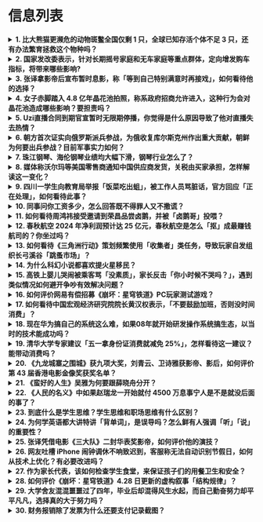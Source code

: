 # 信息列表

<details>
<summary><b>1. 比大熊猫更濒危的动物斑鳖全国仅剩 1 只，全球已知存活个体不足 3 只，还有办法繁育拯救这个物种吗？</b></summary>

- **地址**: [传送门](https://www.zhihu.com/question/1899555786608304656)
- **热度**: 951 万热度
- **摘抄**: 苏州上方山国家森林公园内，生活着全球极危物种——斑鳖。这只"世界上最孤独的动物"...

<img src="https://pic1.zhimg.com/80/v2-beb03f151a36b641e65b91d4e1e7f37e_720w.webp?source=1def8aca" alt="略缩图" width="200" />
</details>

<details>
<summary><b>2. 国家发改委表示，针对长期摇号家庭和无车家庭等重点群体，定向增发购车指标，将带来哪些影响?</b></summary>

- **地址**: [传送门](https://www.zhihu.com/question/1900144595288950612)
- **热度**: 428 万热度
- **摘抄**: 4月28日，国新办就稳就业稳经济推动高质量发展政策措施有关情况举行新闻发布会。 ...

<img src="https://picx.zhimg.com/80/v2-bbc158dc1f8fe6fe006f5cde3465c5f8_1440w.png" alt="略缩图" width="200" />
</details>

<details>
<summary><b>3. 张译拿影帝后宣布暂时息影，称「等到自己特别满意时再接戏」，如何看待他的选择？</b></summary>

- **地址**: [传送门](https://www.zhihu.com/question/1899932391042147948)
- **热度**: 347 万热度
- **摘抄**: 4月27日，第二十届中国电影华表奖颁奖活动在山东青岛举行，张译成为继刘佩琦、李雪...

<img src="https://picx.zhimg.com/80/v2-77565866e0ee50b6a85371c5a7e339c5_720w.png" alt="略缩图" width="200" />
</details>

<details>
<summary><b>4. 女子赤脚踏入 4.8 亿年晶花池拍照，称系政府招商允许进入，这种行为会对晶花池造成哪些影响？要担责吗？</b></summary>

- **地址**: [传送门](https://www.zhihu.com/question/1900119661791634118)
- **热度**: 314 万热度
- **摘抄**: 4月27日，贵州道真县一招商考察团队女子赤脚进入奥陶纪晶花池拍照，引发生态保护争...

<img src="https://picx.zhimg.com/80/v2-e2fac5fb8757f79bd44df1a6225a160a_720w.webp?source=1def8aca" alt="略缩图" width="200" />
</details>

<details>
<summary><b>5. Uzi直播合同到期官宣暂时无限期停播，你觉得是什么原因导致了他对直播失去热情？</b></summary>

- **地址**: [传送门](https://www.zhihu.com/question/1900132696203695632)
- **热度**: 185 万热度
- **摘抄**: 本问题投稿「游戏妙问」活动 活动详情及 Steam 充值卡兑换地址：https:...

<img src="https://pic3.zhimg.com/50/v2-4512a922268f7a578fd5eaac87b1b0fe_b.jpg" alt="略缩图" width="200" />
</details>

<details>
<summary><b>6. 朝方首次证实向俄罗斯派兵参战，为俄收复库尔斯克州作出重大贡献，朝鲜为何要出兵参战？目前军事实力如何？</b></summary>

- **地址**: [传送门](https://www.zhihu.com/question/1900129061226907110)
- **热度**: 182 万热度
- **摘抄**: 朝中社28日报道说，朝鲜武装力量部队参加了收复俄罗斯库尔斯克地区的作战并“胜利结...

<img src="https://picx.zhimg.com/80/v2-88b8bc11213a1e0538c442b6f774e651_1440w.jpg" alt="略缩图" width="200" />
</details>

<details>
<summary><b>7. 珠江钢琴、海伦钢琴业绩均大幅下滑，钢琴行业怎么了？</b></summary>

- **地址**: [传送门](https://www.zhihu.com/question/1900137990124168769)
- **热度**: 179 万热度
- **摘抄**: 在珠江钢琴的展馆里，一架架锃亮的钢琴静默伫立，它们曾见证这家老字号企业从广州城郊...

<img src="https://picx.zhimg.com/80/v2-069785eab24c424b409d6481d2781282_720w.webp?source=1def8aca" alt="略缩图" width="200" />
</details>

<details>
<summary><b>8. 媒体称沃尔玛等美国零售商通知中国供应商发货，关税由买家承担，怎样解读这一变化？</b></summary>

- **地址**: [传送门](https://www.zhihu.com/question/1899606299152487314)
- **热度**: 176 万热度
- **摘抄**: 近日，来自美国零售巨头的“恢复供货”通知，引发广泛关注。据香港《明报》4月26日...

<img src="https://picx.zhimg.com/80/v2-6d310b4425092118f5f2f839fbf92e15_1440w.jpg" alt="略缩图" width="200" />
</details>

<details>
<summary><b>9. 四川一学生向教育局举报「饭菜吃出蛆」，被工作人员骂脏话，官方回应「正在处理」，如何看待此事？</b></summary>

- **地址**: [传送门](https://www.zhihu.com/question/1899884965916799371)
- **热度**: 174 万热度
- **摘抄**: 针对网传我局工作人员接听值班电话辱骂举报人等情况，现将核查情况通报如下。 一、我...

<img src="https://picx.zhimg.com/80/v2-0e3a2416284f3b0d9f7d81983cce4801_1440w.webp?source=1def8aca" alt="略缩图" width="200" />
</details>

<details>
<summary><b>10. 同事问你工资多少，怎么回答既不得罪人又不撒谎？</b></summary>

- **地址**: [传送门](https://www.zhihu.com/question/1899126585363267922)
- **热度**: 173 万热度
- **摘抄**: 经验分享一下

<img src="https://picx.zhimg.com/80/v2-21187d19551d5c0b5c3aa934dbfa2944_1440w.webp?source=1def8aca" alt="略缩图" width="200" />
</details>

<details>
<summary><b>11. 如何看待周鸿祎接受邀请到荣昌品尝卤鹅，并被「卤鹅哥」投喂？</b></summary>

- **地址**: [传送门](https://www.zhihu.com/question/1899614241478154055)
- **热度**: 161 万热度
- **摘抄**: 近期，重庆荣昌卤鹅随着“卤鹅哥”走红全国。4月23日，“卤鹅哥”在上海车展投喂3...

<img src="https://picx.zhimg.com/80/v2-2d5c7d62217cca49e473988875706710_1440w.png" alt="略缩图" width="200" />
</details>

<details>
<summary><b>12. 春秋航空 2024 年净利润预计达 25 亿元，春秋航空是怎么「抠」成最赚钱航司的？你坐过吗？</b></summary>

- **地址**: [传送门](https://www.zhihu.com/question/1899781408924336528)
- **热度**: 149 万热度
- **摘抄**: 谁能想到，被网友戏称为航空界“蜜雪冰城”的春秋航空，竟成为2024年中国最赚钱的...

<img src="https://pic2.zhimg.com/50/v2-7c817df4e66e79f17c3ca7a32f1e40d3_b.jpg" alt="略缩图" width="200" />
</details>

<details>
<summary><b>13. 如何看待《三角洲行动》策划频繁使用「收集者」类任务，导致玩家自发组织长弓溪谷「跳蚤市场」？</b></summary>

- **地址**: [传送门](https://www.zhihu.com/question/1899819417447133270)
- **热度**: 119 万热度
- **摘抄**: 

<img src="https://pic2.zhimg.com/50/v2-06a5afbb0d769e78c64a65de761484c3_b.jpg" alt="略缩图" width="200" />
</details>

<details>
<summary><b>14. 为什么科幻小说都喜欢提火星移民？</b></summary>

- **地址**: [传送门](https://www.zhihu.com/question/1899405362777527105)
- **热度**: 109 万热度
- **摘抄**: 目前航天科技成果中，哪些是火星移民的有利证据。

<img src="https://pic1.zhimg.com/50/v2-07c7124b05e1475d0b66560ef8094314_b.jpg" alt="略缩图" width="200" />
</details>

<details>
<summary><b>15. 高铁上婴儿哭闹被乘客骂「没素质」，家长反击「你小时候不哭吗？」，遇到类似情况如何避开争吵有效解决问题？</b></summary>

- **地址**: [传送门](https://www.zhihu.com/question/1899247073322303732)
- **热度**: 104 万热度
- **摘抄**: 婴儿哭闹、熊孩子奔跑、家长放任不管，公共场合的“儿童噪音”屡屡引发冲突。有人支持...

<img src="https://pic1.zhimg.com/80/v2-6f7e89dd897b833c35093db908cc4318_1440w.png" alt="略缩图" width="200" />
</details>

<details>
<summary><b>16. 如何评价网易有偿招募《崩坏：星穹铁道》PC玩家测试游戏？</b></summary>

- **地址**: [传送门](https://www.zhihu.com/question/1899411190486106453)
- **热度**: 102 万热度
- **摘抄**: 本问题投稿「游戏妙问」活动 活动详情及 Steam 充值卡兑换地址： https...

<img src="https://pic3.zhimg.com/50/v2-b1509c1c77009de27032200b7f688304_b.jpg" alt="略缩图" width="200" />
</details>

<details>
<summary><b>17. 如何看待中国宏观经济研究院院长黄汉权表示，「不要鼓励加班，否则没时间消费」？</b></summary>

- **地址**: [传送门](https://www.zhihu.com/question/1899825409241093601)
- **热度**: 100 万热度
- **摘抄**: 中国宏观经济研究院院长黄汉权谈及促销费时强调，要围绕人的需求扩内需，挖掘和释放需...

<img src="https://picx.zhimg.com/50/v2-55b1bd9d6c571ab6987afb1cc0dcdccd_b.jpg" alt="略缩图" width="200" />
</details>

<details>
<summary><b>18. 现在华为搞自己的系统这么难，如果08年就开始研发操作系统搞生态，以当时的技术能成功吗？</b></summary>

- **地址**: [传送门](https://www.zhihu.com/question/1897499905087472862)
- **热度**: 83 万热度
- **摘抄**: 

<img src="https://pic1.zhimg.com/80/v2-0a836756116cdeaab4ba18e5da4016b7_1440w.png" alt="略缩图" width="200" />
</details>

<details>
<summary><b>19. 清华大学专家建议「五一拿身份证消费就减免 25%」，怎样看待这一建议？能带动消费吗？</b></summary>

- **地址**: [传送门](https://www.zhihu.com/question/1900191732659873155)
- **热度**: 83 万热度
- **摘抄**: 4月28日消息，五一小长假在即，有专家建议，只要拿身份证消费，就减免25%。 近...

<img src="https://picx.zhimg.com/80/v2-05ed558bc19c96c24e8c24b1491d7aca_1440w.webp?source=1def8aca" alt="略缩图" width="200" />
</details>

<details>
<summary><b>20. 《九龙城寨之围城》获九项大奖，刘青云、卫诗雅获影帝、影后，如何评价第 43 届香港电影金像奖获奖名单？</b></summary>

- **地址**: [传送门](https://www.zhihu.com/question/1899913200998244714)
- **热度**: 74 万热度
- **摘抄**: 获奖名单如下： 最佳影片：《九龙城寨之围城》 最佳导演： 郑保瑞《九龙城寨之围城...

<img src="https://pic1.zhimg.com/80/v2-107440f422c57722de8fea33b6942bf4_1440w.webp?source=1def8aca" alt="略缩图" width="200" />
</details>

<details>
<summary><b>21. 《蛮好的人生》吴雅为何要跟薛晓舟分开？</b></summary>

- **地址**: [传送门](https://www.zhihu.com/question/1898113003959853104)
- **热度**: 73 万热度
- **摘抄**: 

<img src="https://pica.zhimg.com/50/v2-ca3e8d133fc7c016cb1fbd0a0e2c4a44_b.jpg" alt="略缩图" width="200" />
</details>

<details>
<summary><b>22. 《人民的名义》中如果赵瑞龙一开始就付 4500 万息事宁人是不是就没后面的事了？</b></summary>

- **地址**: [传送门](https://www.zhihu.com/question/58848165)
- **热度**: 67 万热度
- **摘抄**: 都考虑送钱送股份给孙连城了，那如果一开始就再给4500万摆平大风厂的工人，那其实...

<img src="https://pic3.zhimg.com/80/v2-f24f32e2cb9104e8900ce68b3cf6d952_720w.webp" alt="略缩图" width="200" />
</details>

<details>
<summary><b>23. 到底什么是学生思维？学生思维和职场思维有什么区别？</b></summary>

- **地址**: [传送门](https://www.zhihu.com/question/659548641)
- **热度**: 61 万热度
- **摘抄**: 是靠味道，口感，还是其他的什么感觉呢？

<img src="https://pic3.zhimg.com/50/v2-ab5328dd85d2d591638a1a432929b17a_b.jpg" alt="略缩图" width="200" />
</details>

<details>
<summary><b>24. 为何学英语都大讲特讲「背单词」，是误导吗？怎么鲜有人强调「听」「说」的重要性？</b></summary>

- **地址**: [传送门](https://www.zhihu.com/question/1898710297293852999)
- **热度**: 59 万热度
- **摘抄**: 去书店看也是如此，各种玲琅满目“如何背单词”的书，从启蒙初学到托福雅思，似乎单词...

<img src="https://picx.zhimg.com/80/v2-7e542a12b84802809febbe7a8dfbbb54_720w.webp?source=1def8aca" alt="略缩图" width="200" />
</details>

<details>
<summary><b>25. 张译凭借电影《三大队》二封华表奖影帝，如何评价他的演技？</b></summary>

- **地址**: [传送门](https://www.zhihu.com/question/1899889410515890779)
- **热度**: 58 万热度
- **摘抄**: 张译在2023 年曾凭借《我和我的祖国》获得第 18 届华表奖优秀男演员，本次凭...

<img src="https://pic1.zhimg.com/80/v2-438690eba066fd0349c3b7f39dfe1ab7_1440w.webp?source=1def8aca" alt="略缩图" width="200" />
</details>

<details>
<summary><b>26. 网友吐槽 iPhone 闹钟调休不响致迟到，客服称无法自动识别节假日，如何从技术上优化？有必要改进吗？</b></summary>

- **地址**: [传送门](https://www.zhihu.com/question/1899826576629130303)
- **热度**: 58 万热度
- **摘抄**: 据了解，由于iPhone的闹钟无法识别法定节假日，系统不会自动将调休的周末算成工...

<img src="https://pica.zhimg.com/80/v2-2632ee4dfb7fedf60ec6bbacb045dd78_1440w.png" alt="略缩图" width="200" />
</details>

<details>
<summary><b>27. 作为家长代表，该如何检查学生食堂，来保证孩子们的用餐卫生和安全？</b></summary>

- **地址**: [传送门](https://www.zhihu.com/question/12318197776)
- **热度**: 58 万热度
- **摘抄**: 多年来，全国各地学生餐的公众卫生事件不时曝光见诸媒体。资本的贪婪和监管的欠缺，导...

<img src="https://picx.zhimg.com/80/v2-da0dd41f1d0c3c4ea22c075a23dbbdca_1440w.jpg" alt="略缩图" width="200" />
</details>

<details>
<summary><b>28. 如何评价《崩坏：星穹铁道》4.28 日更新的虚构叙事「结构规律」？</b></summary>

- **地址**: [传送门](https://www.zhihu.com/question/1900133629985793500)
- **热度**: 57 万热度
- **摘抄**: 个人感觉这期虚构还是不难，水温没多高

<img src="https://picx.zhimg.com/80/v2-348645469a5f87f3b8b4dd687fa5d531_720w.webp?source=1def8aca" alt="略缩图" width="200" />
</details>

<details>
<summary><b>29. 大学舍友混混噩噩过了四年，毕业后却混得风生水起，而自己勤奋努力却平平凡凡，选择真的大于努力吗？</b></summary>

- **地址**: [传送门](https://www.zhihu.com/question/1892658872969303205)
- **热度**: 57 万热度
- **摘抄**: 问题如上⬆ 目前23岁，希望各位大佬前辈们能够给晚辈一些建议，无论是心态上的，还...

<img src="https://pic4.zhimg.com/50/v2-c78913210579c53c9ccb71806edaa517_b.jpg" alt="略缩图" width="200" />
</details>

<details>
<summary><b>30. 财务报销除了发票为什么还要支付记录截图？</b></summary>

- **地址**: [传送门](https://www.zhihu.com/question/12813981438)
- **热度**: 57 万热度
- **摘抄**: 支付记录截图要求显示完整，要出现条形码，这是为啥，是能看到明细嘛？小白疑惑

<img src="https://picx.zhimg.com/80/v2-8f63f42c26cb1fd3a5eabfdba51c98d3_1440w.jpg" alt="略缩图" width="200" />
</details>

